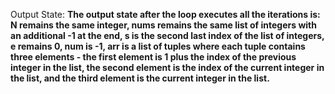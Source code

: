 Output State: **The output state after the loop executes all the iterations is: N remains the same integer, nums remains the same list of integers with an additional -1 at the end, s is the second last index of the list of integers, e remains 0, num is -1, arr is a list of tuples where each tuple contains three elements - the first element is 1 plus the index of the previous integer in the list, the second element is the index of the current integer in the list, and the third element is the current integer in the list.**
